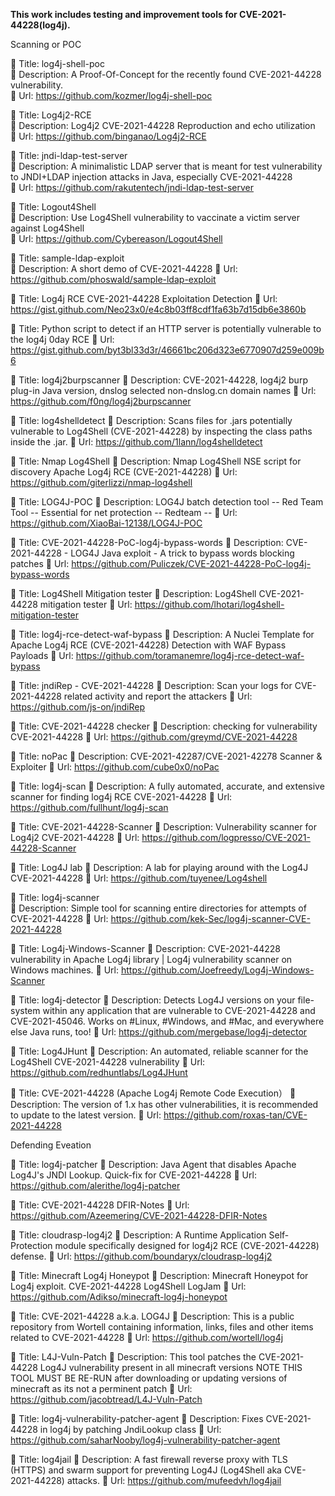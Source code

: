 ********This work includes testing and improvement tools for CVE-2021-44228(log4j).********

Scanning or POC

📌 Title: log4j-shell-poc  
📌 Description: A Proof-Of-Concept for the recently found CVE-2021-44228 vulnerability.  
📌 Url: https://github.com/kozmer/log4j-shell-poc
  
📌 Title: Log4j2-RCE  
📌 Description: Log4j2 CVE-2021-44228 Reproduction and echo utilization  
📌 Url: https://github.com/binganao/Log4j2-RCE 

📌 Title: jndi-ldap-test-server  
📌 Description: A minimalistic LDAP server that is meant for test vulnerability to JNDI+LDAP injection attacks in Java, especially CVE-2021-44228     
📌 Url: https://github.com/rakutentech/jndi-ldap-test-server    

📌 Title: Logout4Shell  
📌 Description: Use Log4Shell vulnerability to vaccinate a victim server against Log4Shell  
📌 Url: https://github.com/Cybereason/Logout4Shell  

📌 Title: sample-ldap-exploit	
📌 Description: A short demo of CVE-2021-44228
📌 Url: https://github.com/phoswald/sample-ldap-exploit

📌 Title: Log4j RCE CVE-2021-44228 Exploitation Detection
📌 Url: https://gist.github.com/Neo23x0/e4c8b03ff8cdf1fa63b7d15db6e3860b

📌 Title: Python script to detect if an HTTP server is potentially vulnerable to the log4j 0day RCE
📌 Url: https://gist.github.com/byt3bl33d3r/46661bc206d323e6770907d259e009b6

📌 Title: log4j2burpscanner
📌 Description: CVE-2021-44228, log4j2 burp plug-in Java version, dnslog selected non-dnslog.cn domain names
📌 Url: https://github.com/f0ng/log4j2burpscanner

📌 Title: log4shelldetect
📌 Description: Scans files for .jars potentially vulnerable to Log4Shell (CVE-2021-44228) by inspecting the class paths inside the .jar.
📌 Url: https://github.com/1lann/log4shelldetect

📌 Title: Nmap Log4Shell
📌 Description: Nmap Log4Shell NSE script for discovery Apache Log4j RCE (CVE-2021-44228)
📌 Url: https://github.com/giterlizzi/nmap-log4shell

📌 Title: LOG4J-POC 
📌 Description: LOG4J batch detection tool -- Red Team Tool -- Essential for net protection -- Redteam -- 
📌 Url: https://github.com/XiaoBai-12138/LOG4J-POC  

📌 Title: CVE-2021-44228-PoC-log4j-bypass-words
📌 Description: CVE-2021-44228 - LOG4J Java exploit - A trick to bypass words blocking patches
📌 Url: https://github.com/Puliczek/CVE-2021-44228-PoC-log4j-bypass-words

📌 Title: Log4Shell Mitigation tester
📌 Description: Log4Shell CVE-2021-44228 mitigation tester
📌 Url: https://github.com/lhotari/log4shell-mitigation-tester

📌 Title: log4j-rce-detect-waf-bypass
📌 Description: A Nuclei Template for Apache Log4j RCE (CVE-2021-44228) Detection with WAF Bypass Payloads
📌 Url: https://github.com/toramanemre/log4j-rce-detect-waf-bypass

📌 Title: jndiRep - CVE-2021-44228
📌 Description: Scan your logs for CVE-2021-44228 related activity and report the attackers
📌 Url: https://github.com/js-on/jndiRep

📌 Title: CVE-2021-44228 checker
📌 Description: checking for vulnerability CVE-2021-44228
📌 Url: https://github.com/greymd/CVE-2021-44228

📌 Title: noPac
📌 Description: CVE-2021-42287/CVE-2021-42278 Scanner & Exploiter
📌 Url: https://github.com/cube0x0/noPac

📌 Title: log4j-scan
📌 Description: A fully automated, accurate, and extensive scanner for finding log4j RCE CVE-2021-44228
📌 Url: https://github.com/fullhunt/log4j-scan

📌 Title: CVE-2021-44228-Scanner
📌 Description: Vulnerability scanner for Log4j2 CVE-2021-44228
📌 Url: https://github.com/logpresso/CVE-2021-44228-Scanner

📌 Title: Log4J lab
📌 Description: A lab for playing around with the Log4J CVE-2021-44228
📌 Url: https://github.com/tuyenee/Log4shell

📌 Title: log4j-scanner	
📌 Description: Simple tool for scanning entire directories for attempts of CVE-2021-44228
📌 Url: https://github.com/kek-Sec/log4j-scanner-CVE-2021-44228

📌 Title: Log4j-Windows-Scanner
📌 Description: CVE-2021-44228 vulnerability in Apache Log4j library | Log4j vulnerability scanner on Windows machines.
📌 Url: https://github.com/Joefreedy/Log4j-Windows-Scanner

📌 Title: log4j-detector
📌 Description: Detects Log4J versions on your file-system within any application that are vulnerable to CVE-2021-44228 and CVE-2021-45046. Works on #Linux, #Windows, and #Mac, and everywhere else Java runs, too!
📌 Url: https://github.com/mergebase/log4j-detector

📌 Title: Log4JHunt
📌 Description: An automated, reliable scanner for the Log4Shell CVE-2021-44228 vulnerability
📌 Url: https://github.com/redhuntlabs/Log4JHunt

📌 Title: CVE-2021-44228 (Apache Log4j Remote Code Execution）
📌 Description: The version of 1.x has other vulnerabilities, it is recommended to update to the latest version.
📌 Url: https://github.com/roxas-tan/CVE-2021-44228





Defending Eveation

📌 Title: log4j-patcher
📌 Description: Java Agent that disables Apache Log4J's JNDI Lookup. Quick-fix for CVE-2021-44228
📌 Url: https://github.com/alerithe/log4j-patcher

📌 Title: CVE-2021-44228 DFIR-Notes
📌 Url: https://github.com/Azeemering/CVE-2021-44228-DFIR-Notes

📌 Title: cloudrasp-log4j2
📌 Description: A Runtime Application Self-Protection module specifically designed for log4j2 RCE (CVE-2021-44228) defense.
📌 Url: https://github.com/boundaryx/cloudrasp-log4j2

📌 Title: Minecraft Log4j Honeypot
📌 Description: Minecraft Honeypot for Log4j exploit. CVE-2021-44228 Log4Shell LogJam
📌 Url: https://github.com/Adikso/minecraft-log4j-honeypot

📌 Title: CVE-2021-44228 a.k.a. LOG4J
📌 Description: This is a public repository from Wortell containing information, links, files and other items related to CVE-2021-44228
📌 Url: https://github.com/wortell/log4j

📌 Title: L4J-Vuln-Patch
📌 Description: This tool patches the CVE-2021-44228 Log4J vulnerability present in all minecraft versions NOTE THIS TOOL MUST BE RE-RUN after downloading or updating versions of minecraft as its not a perminent patch
📌 Url: https://github.com/jacobtread/L4J-Vuln-Patch

📌 Title: log4j-vulnerability-patcher-agent
📌 Description: Fixes CVE-2021-44228 in log4j by patching JndiLookup class
📌 Url: https://github.com/saharNooby/log4j-vulnerability-patcher-agent

📌 Title: log4jail
📌 Description: A fast firewall reverse proxy with TLS (HTTPS) and swarm support for preventing Log4J (Log4Shell aka CVE-2021-44228) attacks.
📌 Url: https://github.com/mufeedvh/log4jail

